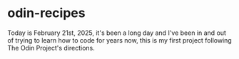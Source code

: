 # odin-recipes
Today is February 21st, 2025, it's been a long day and I've been in and out of trying to learn how to code for years now, this is my first project following The Odin Project's directions.